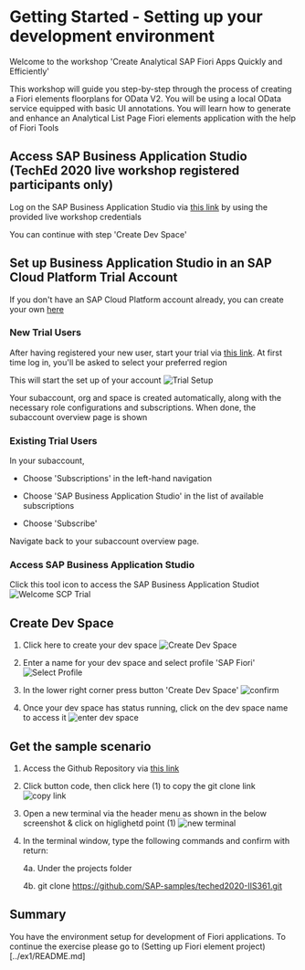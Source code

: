 
# Getting Started - Setting up your development environment

Welcome to the workshop 'Create Analytical SAP Fiori Apps Quickly and Efficiently'

This workshop will guide you step-by-step through the process of creating a Fiori elements floorplans for OData V2. You will be using a local OData service equipped with basic UI annotations. You will learn how to generate and enhance an Analytical List Page Fiori elements application with the help of Fiori Tools

## Access SAP Business Application Studio (TechEd 2020 live workshop registered participants only)

Log on the SAP Business Application Studio via [this link](https://sap-ux-teched.cry10cf.int.applicationstudio.cloud.sap/index.html) by using the provided live workshop credentials

You can continue with step 'Create Dev Space'

## Set up Business Application Studio in an SAP Cloud Platform Trial Account

If you don't have an SAP Cloud Platform account already, you can create your own [here](https://www.sap.com/products/cloud-platform/get-started.html)

### New Trial Users

After having registered your new user, start your trial via [this link](https://account.hanatrial.ondemand.com/register). At first time log in, you'll be asked to select your preferred region

This will start the set up of your account
![Trial Setup](../ex0/images/00_00_0010.png)

Your subaccount, org and space is created automatically, along with the necessary role configurations and subscriptions. When done, the subaccount overview page is shown

### Existing Trial Users

In your subaccount, 

- Choose 'Subscriptions' in the left-hand navigation

- Choose 'SAP Business Application Studio' in the list of available subscriptions

- Choose 'Subscribe'

Navigate back to your subaccount overview page.

### Access SAP Business Application Studio

Click this tool icon to access the SAP Business Application Studiot
![Welcome SCP Trial](../ex0/images/00_00_0020.png)

## Create Dev Space

1. Click here to create your dev space
![Create Dev Space](../ex0/images/00_00_0030.png)

2. Enter a name for your dev space and select profile 'SAP Fiori'
![Select Profile](../ex0/images/00_00_0040.png)

3. In the lower right corner press button 'Create Dev Space'
![confirm](../ex0/images/00_00_0050.png)

4. Once your dev space has status running, click on the dev space name to access it
![enter dev space](../ex0/images/00_00_0060.png)

## Get the sample scenario

1. Access the Github Repository via [this link](https://github.com/SAP-samples/teched2020-IIS361)

2. Click button code, then click here (1) to copy the git clone link
![copy link](../ex0/images/00_00_0070.png)

3. Open a new terminal via the header menu as shown in the below screenshot & click on higlighetd point (1)
![new terminal](../ex0/images/00_00_0080.png)

4. In the terminal window, type the following commands and confirm with return:

    4a. Under the projects folder
    
    4b. git clone https://github.com/SAP-samples/teched2020-IIS361.git
## Summary
You have the environment setup for development of Fiori applications. To continue the exercise please go to (Setting up Fiori element project)[../ex1/README.md]
